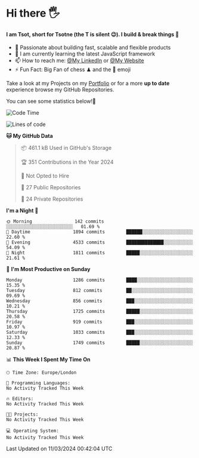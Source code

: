 # Hi there :raised_hand_with_fingers_splayed:
#### I am Tsot, short for Tsotne (the T is silent :wink:). I build & break things :space_invader:
- :telescope: Passionate about building fast, scalable and flexible products
- :seedling: I am currently learning the latest JavaScript framework 
- :mailbox: How to reach me: [@My LinkedIn](https://www.linkedin.com/in/tsotne-gvadzabia/) or [@My Website](https://tsotne.co.uk/contact)
- :zap: Fun Fact: Big Fan of chess ♟ and the 👾 emoji

Take a look at my Projects on my [Portfolio](https://tsotne.co.uk/) or for a more **up to date** experience browse my GitHub Repositories.

You can see some statistics below!:space_invader:
<!--START_SECTION:waka-->
![Code Time](http://img.shields.io/badge/Code%20Time-761%20hrs%202%20mins-blue)

![Lines of code](https://img.shields.io/badge/From%20Hello%20World%20I%27ve%20Written-4.8%20million%20lines%20of%20code-blue)

**🐱 My GitHub Data** 

> 📦 461.1 kB Used in GitHub's Storage 
 > 
> 🏆 351 Contributions in the Year 2024
 > 
> 🚫 Not Opted to Hire
 > 
> 📜 27 Public Repositories 
 > 
> 🔑 24 Private Repositories 
 > 
**I'm a Night 🦉** 

```text
🌞 Morning                142 commits         ░░░░░░░░░░░░░░░░░░░░░░░░░   01.69 % 
🌆 Daytime                1894 commits        ██████░░░░░░░░░░░░░░░░░░░   22.60 % 
🌃 Evening                4533 commits        ██████████████░░░░░░░░░░░   54.09 % 
🌙 Night                  1811 commits        █████░░░░░░░░░░░░░░░░░░░░   21.61 % 
```
📅 **I'm Most Productive on Sunday** 

```text
Monday                   1286 commits        ████░░░░░░░░░░░░░░░░░░░░░   15.35 % 
Tuesday                  812 commits         ██░░░░░░░░░░░░░░░░░░░░░░░   09.69 % 
Wednesday                856 commits         ███░░░░░░░░░░░░░░░░░░░░░░   10.21 % 
Thursday                 1725 commits        █████░░░░░░░░░░░░░░░░░░░░   20.58 % 
Friday                   919 commits         ███░░░░░░░░░░░░░░░░░░░░░░   10.97 % 
Saturday                 1033 commits        ███░░░░░░░░░░░░░░░░░░░░░░   12.33 % 
Sunday                   1749 commits        █████░░░░░░░░░░░░░░░░░░░░   20.87 % 
```


📊 **This Week I Spent My Time On** 

```text
🕑︎ Time Zone: Europe/London

💬 Programming Languages: 
No Activity Tracked This Week

🔥 Editors: 
No Activity Tracked This Week

🐱‍💻 Projects: 
No Activity Tracked This Week

💻 Operating System: 
No Activity Tracked This Week
```


 Last Updated on 11/03/2024 00:42:04 UTC
<!--END_SECTION:waka-->
